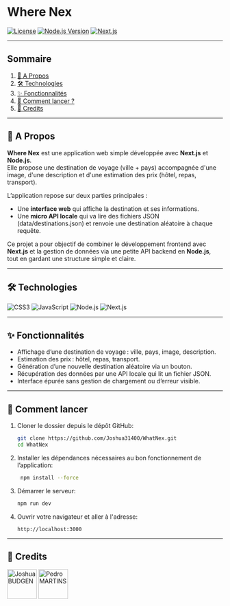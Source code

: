 # Where Nex
[![License](https://img.shields.io/badge/license-MIT-blue.svg)](LICENSE)
[![Node.js Version](https://img.shields.io/badge/node-%3E%3D20-brightgreen)](https://nodejs.org/)
[![Next.js](https://img.shields.io/badge/frontend-Next.js-000000)](https://nextjs.org/)
***
## Sommaire

1. [📄 A Propos](#-A-Propos)
2. [🛠️ Technologies](#-Technologies)
3. [✨ Fonctionnalités](#-Fonctionnalités)
4. [🚀 Comment lancer ?](#-Comment-lancer)
5. [👥 Credits](#-Credits)

***
## 📄 A Propos
**Where Nex** est une application web simple développée avec **Next.js** et **Node.js**.  
Elle propose une destination de voyage (ville + pays) accompagnée d'une image, d'une description et d'une estimation des prix (hôtel, repas, transport).

L’application repose sur deux parties principales :
- Une **interface web** qui affiche la destination et ses informations.
- Une **micro API locale** qui va lire des fichiers JSON (data/destinations.json) et renvoie une destination aléatoire à chaque requête.

Ce projet a pour objectif de combiner le développement frontend avec **Next.js** et la gestion de données via une petite API backend en **Node.js**, tout en gardant une structure simple et claire.

***
## 🛠️ Technologies
![CSS3](https://img.shields.io/badge/CSS3-1572B6.svg?style=for-the-badge&logo=css3&logoColor=white)
![JavaScript](https://img.shields.io/badge/JavaScript-F7DF1E.svg?style=for-the-badge&logo=javascript&logoColor=black)
![Node.js](https://img.shields.io/badge/Node.js-43853D.svg?style=for-the-badge&logo=node.js&logoColor=white)
![Next.js](https://img.shields.io/badge/Next.js-000000.svg?style=for-the-badge&logo=next.js&logoColor=white)

***
## ✨ Fonctionnalités
- Affichage d’une destination de voyage : ville, pays, image, description.
-  Estimation des prix : hôtel, repas, transport.
-  Génération d’une nouvelle destination aléatoire via un bouton.
-  Récupération des données par une API locale qui lit un fichier JSON.
-  Interface épurée sans gestion de chargement ou d’erreur visible.

***
## 🚀 Comment lancer
1. Cloner le dossier depuis le dépôt GitHub:
   ```bash
   git clone https://github.com/Joshua31400/WhatNex.git
   cd WhatNex
   ```
2. Installer les dépendances nécessaires au bon fonctionnement de l’application:
   ```bash
    npm install --force
    ```
3. Démarrer le serveur:
    ```bash
    npm run dev
    ```
4. Ouvrir votre navigateur et aller à l'adresse:
    ```
    http://localhost:3000
    ```
   
***
## 👥 Credits
<a href="https://github.com/joshua31400"><img src="https://avatars.githubusercontent.com/u/189393167?v=4" alt="Joshua BUDGEN" width="69" height="69"/></a>
<a href="https://github.com/pmartins22"><img src="https://avatars.githubusercontent.com/u/201771836?v=4git branch" alt="Pedro MARTINS" width="69" height="69"/></a>
